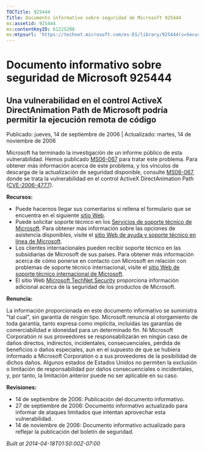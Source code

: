 ```yaml
---
TOCTitle: 925444
Title: Documento informativo sobre seguridad de Microsoft 925444
ms:assetid: 925444
ms:contentKeyID: 61225208
ms:mtpsurl: 'https://technet.microsoft.com/es-ES/library/925444(v=Security.10)'
---
```


Documento informativo sobre seguridad de Microsoft 925444
=========================================================

Una vulnerabilidad en el control ActiveX DirectAnimation Path de Microsoft podría permitir la ejecución remota de código
------------------------------------------------------------------------------------------------------------------------

Publicado: jueves, 14 de septiembre de 2006 | Actualizado: martes, 14 de noviembre de 2006

Microsoft ha terminado la investigación de un informe público de esta vulnerabilidad. Hemos publicado [MS06-067](http://www.microsoft.com/spain/technet/seguridad/boletines/ms06-067.mspx) para tratar este problema. Para obtener más información acerca de este problema, y los vínculos de descarga de la actualización de seguridad disponible, consulte [MS06-067](http://www.microsoft.com/spain/technet/seguridad/boletines/ms06-067.mspx), donde se trata la vulnerabilidad en el control ActiveX DirectAnimation Path ([CVE-2006-4777](http://www.cve.mitre.org/cgi-bin/cvename.cgi?name=cve-2006-4777)).

**Recursos:**

-   Puede hacernos llegar sus comentarios si rellena el formulario que se encuentra en el siguiente [sitio Web](https://support.microsoft.com/common/survey.aspx?scid=sw;en;1257&amp;showpage=1&amp;ws=technet&amp;sd=tech).
-   Puede solicitar soporte técnico en los [Servicios de soporte técnico de Microsoft](http://support.microsoft.com/default.aspx?scid=fh;es-es;incidentsubmit). Para obtener más información sobre las opciones de asistencia disponibles, visite el [sitio Web de ayuda y soporte técnico en línea de Microsoft](http://support.microsoft.com/).
-   Los clientes internacionales pueden recibir soporte técnico en las subsidiarias de Microsoft de sus países. Para obtener más información acerca de cómo ponerse en contacto con Microsoft en relación con problemas de soporte técnico internacional, visite el [sitio Web de soporte técnico internacional de Microsoft](http://go.microsoft.com/fwlink/?linkid=21155).
-   El sitio Web [Microsoft TechNet Security](http://www.microsoft.com/spain/technet/seguridad/default.mspx) proporciona información adicional acerca de la seguridad de los productos de Microsoft.

**Renuncia:**

La información proporcionada en este documento informativo se suministra "tal cual", sin garantía de ningún tipo. Microsoft renuncia al otorgamiento de toda garantía, tanto expresa como implícita, incluidas las garantías de comerciabilidad e idoneidad para un determinado fin. Ni Microsoft Corporation ni sus proveedores se responsabilizarán en ningún caso de daños directos, indirectos, incidentales, consecuenciales, pérdida de beneficios o daños especiales, aun en el supuesto de que se hubiera informado a Microsoft Corporation o a sus proveedores de la posibilidad de dichos daños. Algunos estados de Estados Unidos no permiten la exclusión o limitación de responsabilidad por daños consecuenciales o incidentales, y, por tanto, la limitación anterior puede no ser aplicable en su caso.

**Revisiones:**

-   14 de septiembre de 2006: Publicación del documento informativo.
-   27 de septiembre de 2006: Documento informativo actualizado para informar de ataques limitados que intentan aprovechar esta vulnerabilidad.
-   14 de noviembre de 2006: Documento informativo actualizado para reflejar la publicación del boletín de seguridad.

*Built at 2014-04-18T01:50:00Z-07:00*
